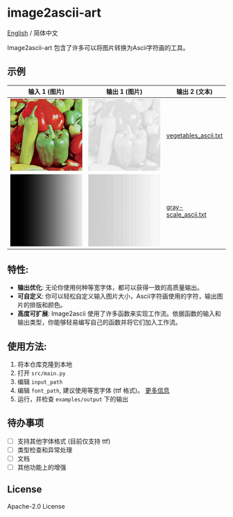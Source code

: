 # image2ascii-art

[English](../../../README.md) / 简体中文

Image2ascii-art 包含了许多可以将图片转换为Ascii字符画的工具。

## 示例
| 输入 1 (图片)                     | 输出 1 (图片)                                 | 输出 2 (文本)                                                          |
| --------------------------------- | --------------------------------------------- | ---------------------------------------------------------------------- |
| ![vegetables.png](vegetables.png) | ![vegetables_ascii.png](vegetables_ascii.png) | [vegetables_ascii.txt](../../../examples/output/vegetables_ascii.txt) |
| ![gray-scale.png](gray-scale.png) | ![gray-scale_ascii.png](gray-scale_ascii.png) | [gray-scale_ascii.txt](../../../examples/output/gray-scale_ascii.txt)  |

## 特性:
* **输出优化**: 无论你使用何种等宽字体，都可以获得一致的高质量输出。
* **可自定义**: 你可以轻松自定义输入图片大小，Ascii字符画使用的字符，输出图片的排版和颜色。
* **高度可扩展**: Image2ascii 使用了许多函数来实现工作流。依据函数的输入和输出类型，你能够轻易编写自己的函数并将它们加入工作流。

## 使用方法:
1. 将本仓库克隆到本地
2. 打开 `src/main.py`
3. 编辑 `input_path`
4. 编辑 `font_path`, 建议使用等宽字体 (ttf 格式)。 [更多信息](assets/README.md)
5. 运行，并检查 `examples/output` 下的输出

## 待办事项
- [ ] 支持其他字体格式 (目前仅支持 ttf)
- [ ] 类型检查和异常处理
- [ ] 文档
- [ ] 其他功能上的增强

## License
Apache-2.0 License